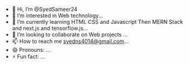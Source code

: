 - 👋 Hi, I’m @SyedSameer24
- 👀 I’m interested in Web technology...
- 🌱 I’m currently learning HTML CSS and Javascript Then MERN Stack and next.js and tensorflow.js...
- 💞️ I’m looking to collaborate on Web projects ...
- 📫 How to reach me syedns4014@gmail.com...
- 😄 Pronouns: ...
- ⚡ Fun fact: ...

<!---
SyedSameer24/SyedSameer24 is a ✨ special ✨ repository because its `README.md` (this file) appears on your GitHub profile.
You can click the Preview link to take a look at your changes.
--->
